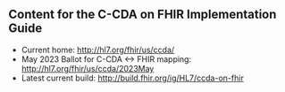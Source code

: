 ## Content for the C-CDA on FHIR Implementation Guide

- Current home: http://hl7.org/fhir/us/ccda/
- May 2023 Ballot for C-CDA <-> FHIR mapping: http://hl7.org/fhir/us/ccda/2023May
- Latest current build: http://build.fhir.org/ig/HL7/ccda-on-fhir
